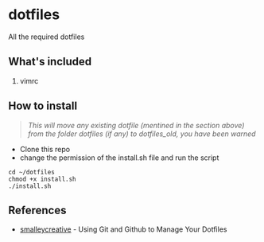 # dotfiles
All the required dotfiles

## What's included
1. vimrc

## How to install
> _This will move any existing dotfile (mentined in the section above) from the folder dotfiles (if any) to dotfiles_old, you have been warned_
 * Clone this repo
 * change the permission of the install.sh file and run the script
```
cd ~/dotfiles
chmod +x install.sh
./install.sh
```

## References
 * [smalleycreative](http://blog.smalleycreative.com/tutorials/using-git-and-github-to-manage-your-dotfiles/) - Using Git and Github to Manage Your Dotfiles
